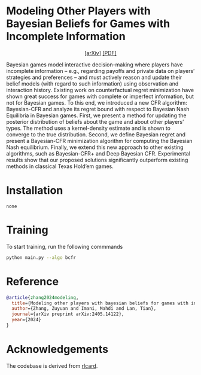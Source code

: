 # Modeling Other Players with Bayesian Beliefs for Games with Incomplete Information
<div align="center">

[[arXiv]](https://arxiv.org/abs/2405.14122)
[[PDF]](https://arxiv.org/pdf/2405.14122.pdf)

</div>

Bayesian games model interactive decision-making where players have incomplete information – e.g., regarding payoffs and private data on players’ strategies and preferences – and must actively reason and update their belief models (with regard to such information) using observation and interaction history. Existing work on counterfactual regret minimization have shown great success for games with complete or imperfect information, but not for Bayesian games. To this end, we introduced a new CFR algorithm: Bayesian-CFR and analyze its regret bound with respect to Bayesian Nash Equilibria in Bayesian games. First, we present a method for updating the posterior distribution of beliefs about the game and about other players’ types. The method uses a kernel-density estimate and is shown to converge to the true distribution. Second, we define Bayesian regret and present a Bayesian-CFR minimization algorithm for computing the Bayesian Nash equilibrium. Finally, we extend this new approach to other existing algorithms, such as Bayesian-CFR+ and Deep Bayesian CFR. Experimental results show that our proposed solutions significantly outperform existing methods in classical Texas Hold’em games.

# Installation
```
none
```

# Training
To start training, run the following commmands
```bash
python main.py --algo bcfr
```

# Reference

```bibtex
@article{zhang2024modeling,
  title={Modeling other players with bayesian beliefs for games with incomplete information},
  author={Zhang, Zuyuan and Imani, Mahdi and Lan, Tian},
  journal={arXiv preprint arXiv:2405.14122},
  year={2024}
}
```

# Acknowledgements

The codebase is derived from [rlcard](https://github.com/mjiang9/_rlcard).